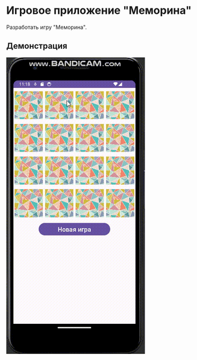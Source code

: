# Игровое приложение "Меморина"

Разработать игру "Меморина".

## Демонстрация

![gif_1](https://github.com/EkaterinaKugot/Memorina/blob/master/result.gif)




